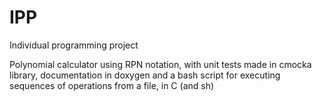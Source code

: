 # IPP
Individual programming project

Polynomial calculator using RPN notation, with unit tests made in cmocka library, documentation in doxygen and a bash script for executing sequences of operations from a file, in C (and sh)

